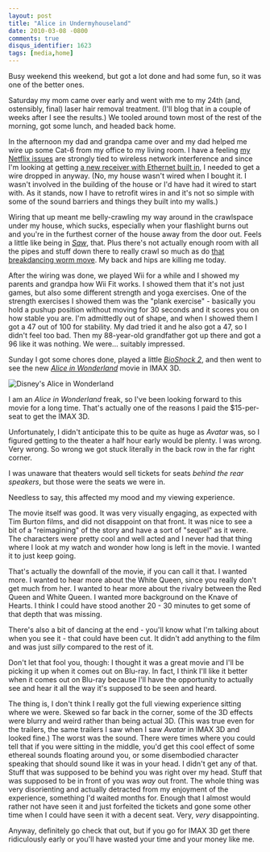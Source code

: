 ```yaml
---
layout: post
title: "Alice in Undermyhouseland"
date: 2010-03-08 -0800
comments: true
disqus_identifier: 1623
tags: [media,home]
---
```

Busy weekend this weekend, but got a lot done and had some fun, so it
was one of the better ones.

Saturday my mom came over early and went with me to my 24th (and,
ostensibly, final) laser hair removal treatment. (I'll blog that in a
couple of weeks after I see the results.) We tooled around town most of
the rest of the morning, got some lunch, and headed back home.

In the afternoon my dad and grandpa came over and my dad helped me wire
up some Cat-6 from my office to my living room. I have a feeling [my
Netflix
issues](/archive/2010/02/24/a-hypothesis-on-xbox-netflix-streaming.aspx)
are strongly tied to wireless network interference and since I'm looking
at getting [a new receiver with Ethernet built
in](http://www.amazon.com/dp/B002M78EPM?tag=mhsvortex), I needed to get
a wire dropped in anyway. (No, my house wasn't wired when I bought it. I
wasn't involved in the building of the house or I'd have had it wired to
start with. As it stands, now I have to retrofit wires in and it's not
so simple with some of the sound barriers and things they built into my
walls.)

Wiring that up meant me belly-crawling my way around in the crawlspace
under my house, which sucks, especially when your flashlight burns out
and you're in the furthest corner of the house away from the door out.
Feels a little like being in
*[Saw](http://www.amazon.com/dp/B0006SSOHC?tag=mhsvortex)*, that. Plus
there's not actually enough room with all the pipes and stuff down there
to really crawl so much as do [that breakdancing worm
move](http://www.youtube.com/watch?v=AvHBBL_4wyE). My back and hips are
killing me today.

After the wiring was done, we played Wii for a while and I showed my
parents and grandpa how Wii Fit works. I showed them that it's not just
games, but also some different strength and yoga exercises. One of the
strength exercises I showed them was the "plank exercise" - basically
you hold a pushup position without moving for 30 seconds and it scores
you on how stable you are. I'm admittedly out of shape, and when I
showed them I got a 47 out of 100 for stability. My dad tried it and he
also got a 47, so I didn't feel too bad. Then my 88-year-old grandfather
got up there and got a 96 like it was nothing. We were... suitably
impressed.

Sunday I got some chores done, played a little [*BioShock
2*](http://www.amazon.com/dp/B0016BVYA2?tag=mhsvortex), and then went to
see the new *[Alice in
Wonderland](http://www.imdb.com/title/tt1014759/)* movie in IMAX 3D.

![Disney's Alice in
Wonderland](https://hyqi8g.blu.livefilestore.com/y2pzxcRKh2r5yKC5eKG3VmJjlSAeT2RDhIJB6CLeEERxfRsuxwlrH-566H3G4qoWAQRM-S6Hac3PxZOi81QNZa_E2V2BAWlRAHi8t6gjRcEAbY/20100308aliceinwonderlandposterh.jpg?psid=1 "Disney's Alice in Wonderland")

I am an *Alice in Wonderland* freak, so I've been looking forward to
this movie for a long time. That's actually one of the reasons I paid
the \$15-per-seat to get the IMAX 3D.

Unfortunately, I didn't anticipate this to be quite as huge as *Avatar*
was, so I figured getting to the theater a half hour early would be
plenty. I was wrong. Very wrong. So wrong we got stuck literally in the
back row in the far right corner.

I was unaware that theaters would sell tickets for seats *behind the
rear speakers*, but those were the seats we were in.

Needless to say, this affected my mood and my viewing experience.

The movie itself was good. It was very visually engaging, as expected
with Tim Burton films, and did not disappoint on that front. It was nice
to see a bit of a "reimagining" of the story and have a sort of "sequel"
as it were. The characters were pretty cool and well acted and I never
had that thing where I look at my watch and wonder how long is left in
the movie. I wanted it to just keep going.

That's actually the downfall of the movie, if you can call it that. I
wanted more. I wanted to hear more about the White Queen, since you
really don't get much from her. I wanted to hear more about the rivalry
between the Red Queen and White Queen. I wanted more background on the
Knave of Hearts. I think I could have stood another 20 - 30 minutes to
get some of that depth that was missing.

There's also a bit of dancing at the end - you'll know what I'm talking
about when you see it - that could have been cut. It didn't add anything
to the film and was just *silly* compared to the rest of it.

Don't let that fool you, though: I thought it was a great movie and I'll
be picking it up when it comes out on Blu-ray. In fact, I think I'll
like it better when it comes out on Blu-ray because I'll have the
opportunity to actually see and hear it all the way it's supposed to be
seen and heard.

The thing is, I don't think I really got the full viewing experience
sitting where we were. Skewed so far back in the corner, some of the 3D
effects were blurry and weird rather than being actual 3D. (This was
true even for the trailers, the same trailers I saw when I saw *Avatar*
in IMAX 3D and looked fine.) The worst was the sound. There were times
where you could tell that if you were sitting in the middle, you'd get
this cool effect of some ethereal sounds floating around you, or some
disembodied character speaking that should sound like it was in your
head. I didn't get any of that. Stuff that was supposed to be behind you
was right over my head. Stuff that was supposed to be in front of you
was *way* out front. The whole thing was very disorienting and actually
detracted from my enjoyment of the experience, something I'd waited
months for. Enough that I almost would rather not have seen it and just
forfeited the tickets and gone some other time when I could have seen it
with a decent seat. Very, *very* disappointing.

Anyway, definitely go check that out, but if you go for IMAX 3D get
there ridiculously early or you'll have wasted your time and your money
like me.

